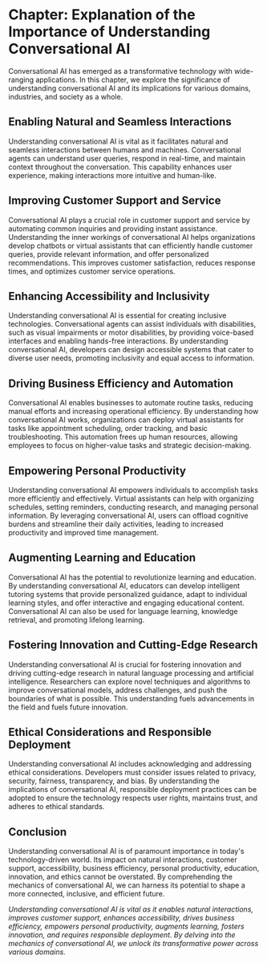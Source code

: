 Chapter: Explanation of the Importance of Understanding Conversational AI
=========================================================================

Conversational AI has emerged as a transformative technology with wide-ranging applications. In this chapter, we explore the significance of understanding conversational AI and its implications for various domains, industries, and society as a whole.

Enabling Natural and Seamless Interactions
------------------------------------------

Understanding conversational AI is vital as it facilitates natural and seamless interactions between humans and machines. Conversational agents can understand user queries, respond in real-time, and maintain context throughout the conversation. This capability enhances user experience, making interactions more intuitive and human-like.

Improving Customer Support and Service
--------------------------------------

Conversational AI plays a crucial role in customer support and service by automating common inquiries and providing instant assistance. Understanding the inner workings of conversational AI helps organizations develop chatbots or virtual assistants that can efficiently handle customer queries, provide relevant information, and offer personalized recommendations. This improves customer satisfaction, reduces response times, and optimizes customer service operations.

Enhancing Accessibility and Inclusivity
---------------------------------------

Understanding conversational AI is essential for creating inclusive technologies. Conversational agents can assist individuals with disabilities, such as visual impairments or motor disabilities, by providing voice-based interfaces and enabling hands-free interactions. By understanding conversational AI, developers can design accessible systems that cater to diverse user needs, promoting inclusivity and equal access to information.

Driving Business Efficiency and Automation
------------------------------------------

Conversational AI enables businesses to automate routine tasks, reducing manual efforts and increasing operational efficiency. By understanding how conversational AI works, organizations can deploy virtual assistants for tasks like appointment scheduling, order tracking, and basic troubleshooting. This automation frees up human resources, allowing employees to focus on higher-value tasks and strategic decision-making.

Empowering Personal Productivity
--------------------------------

Understanding conversational AI empowers individuals to accomplish tasks more efficiently and effectively. Virtual assistants can help with organizing schedules, setting reminders, conducting research, and managing personal information. By leveraging conversational AI, users can offload cognitive burdens and streamline their daily activities, leading to increased productivity and improved time management.

Augmenting Learning and Education
---------------------------------

Conversational AI has the potential to revolutionize learning and education. By understanding conversational AI, educators can develop intelligent tutoring systems that provide personalized guidance, adapt to individual learning styles, and offer interactive and engaging educational content. Conversational AI can also be used for language learning, knowledge retrieval, and promoting lifelong learning.

Fostering Innovation and Cutting-Edge Research
----------------------------------------------

Understanding conversational AI is crucial for fostering innovation and driving cutting-edge research in natural language processing and artificial intelligence. Researchers can explore novel techniques and algorithms to improve conversational models, address challenges, and push the boundaries of what is possible. This understanding fuels advancements in the field and fuels future innovation.

Ethical Considerations and Responsible Deployment
-------------------------------------------------

Understanding conversational AI includes acknowledging and addressing ethical considerations. Developers must consider issues related to privacy, security, fairness, transparency, and bias. By understanding the implications of conversational AI, responsible deployment practices can be adopted to ensure the technology respects user rights, maintains trust, and adheres to ethical standards.

Conclusion
----------

Understanding conversational AI is of paramount importance in today's technology-driven world. Its impact on natural interactions, customer support, accessibility, business efficiency, personal productivity, education, innovation, and ethics cannot be overstated. By comprehending the mechanics of conversational AI, we can harness its potential to shape a more connected, inclusive, and efficient future.

*Understanding conversational AI is vital as it enables natural interactions, improves customer support, enhances accessibility, drives business efficiency, empowers personal productivity, augments learning, fosters innovation, and requires responsible deployment. By delving into the mechanics of conversational AI, we unlock its transformative power across various domains.*
